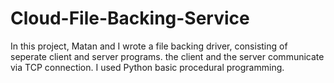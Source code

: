 # Cloud-File-Backing-Service
In this project, Matan and I wrote a file backing driver, consisting of seperate client and server programs.
the client and the server communicate via TCP connection. 
I used Python basic procedural programming.
